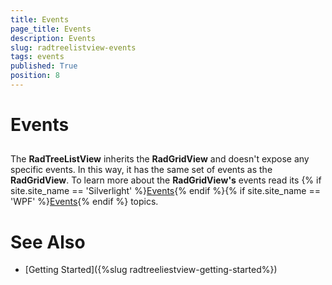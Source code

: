 ```yaml
---
title: Events
page_title: Events
description: Events
slug: radtreelistview-events
tags: events
published: True
position: 8
---
```


# Events



## 

The __RadTreeListView__ inherits the __RadGridView__ and doesn't expose any specific events. In this way, it has the same set of events as the __RadGridView__. To learn more about the __RadGridView's__ events read its 
          {% if site.site_name == 'Silverlight' %}[Events](http://www.telerik.com/help/silverlight/gridview-events-overview.html){% endif %}{% if site.site_name == 'WPF' %}[Events](http://www.telerik.com/help/wpf/gridview-events-overview.html){% endif %} topics.
        

# See Also

 * [Getting Started]({%slug radtreeliestview-getting-started%})
